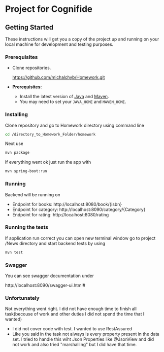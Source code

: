 # Project for Cognifide 

## Getting Started

These instructions will get you a copy of the project up and running on your local machine for development and testing purposes.

### Prerequisites

* Clone repositories.

	https://github.com/michalchyb/Homework.git		

* **Prerequisites:**
    * Install the latest version of [Java](https://java.com) and [Maven](https://maven.apache.org/download.html).
    * You may need to set your `JAVA_HOME` and `MAVEN_HOME`. 


### Installing

Clone repository and go to Homework directory using command line
```bash
cd /directory_to_Homework_Folder/homework
```
Next use
```bash
mvn package
```
If everything went ok just run the app with
```bash
mvn spring-boot:run 

```

### Running
Backend will be running on 
* Endpoint for books: http://localhost:8080/book/{isbn}
* Endpoint for category: http://localhost:8090/category/{Category}
* Endpoint for rating: http://localhost:8080/rating       


### Running the tests

If application run correct you can open new terminal window go to project /News directory and start backend tests by using 
```bash
mvn test
```

### Swagger
You can see swagger documentation under 

http://localhost:8090/swagger-ui.html#



### Unfortunately 
Not everything went right. I did not have enough time to finish all task(becouse of work and other duties I did not spend the time that I wanted)
- I did not cover code with test. I wanted to use RestAssured
- Like you said in the task not always is every property present in the data set. 
  I tried to handle this wiht Json Properties like @JsonView and did not work and also tried "marshalling" but I did have that time.
